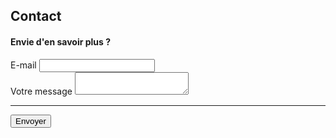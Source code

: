 <body class="bg-light">
    <div class="container">
        <div class="py-5 text-center">
            <h2>Contact</h2>
        </div>
        <div class="row">
            <div class="col-md-12 order-md-1">
                <h4 class="mb-3">Envie d'en savoir plus ?</h4>
                <form class="needs-validation" id="contact-form" action="https://formspree.io/xzbjrzbr" method="POST"
                    novalidate>
                <input type="hidden" name="_next" value="https://timotheefouqueray.github.io/fosterforest/merci.html"/>
                    <div class="mb-3">
                        <label for="_replyto" class="required-label">E-mail</label>
                        <input type="email" class="form-control" id="_replyto" name="_replyto" placeholder="" required>
                    </div>
                    <div class="mb-3">
                        <label for="contactMessage" class="required-label">Votre message</label>
                        <textarea class="form-control" id="contactMessage" name="contactMessage" placeholder=""
                            required></textarea>
                    </div>
                    <hr class="mb-4">
                    <button type="submit" >Envoyer</button>
                </form>
            </div>
        </div>
    </div>
</body>
